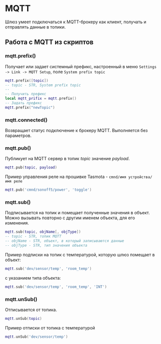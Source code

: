 # MQTT

Шлюз умеет подключаться к MQTT-брокеру как клиент, получать и отправлять данные в топики.

## Работа с MQTT из скриптов

### mqtt.prefix()

Получает или задает системный префикс, настроенный в меню `Settings -> Link -> MQTT Setup`, поле `System prefix topic`

```lua
mqtt.prefix([topic])
-- topic - STR, System prefix topic
--
-- Получить префикс
local mqtt_prifix = mqtt.prefix()
-- Задать префикс
mqtt.prefix("newTopic")
```

### mqtt.connected()

Возвращает статус подключение к брокеру MQTT. Выполняется без параметров.

### mqtt.pub()

Публикует на MQTT сервер в топик _topic_ значение _payload_.

```lua
mqtt.pub(topic, payload)
```

Пример управления реле на прошивке Tasmota - `cmnd/имя устройства/имя реле`

```lua
mqtt.pub('cmnd/sonoff5/power', 'toggle')
```

### mqtt.sub()

Подписывается на топик и помещает полученные значения в объект. Можно вызывать повторно с другим именем объекта, для его изменения.

```lua
mqtt.sub(topic, objName[, objType])
-- topic - STR, топик MQTT
-- objName - STR, объект, в который записываются данные
-- objType - STR, тип значения объекта
```

Пример подписки на топик с температурой, которую шлюз помещает в объект:

```lua
mqtt.sub('dev/sensor/temp', 'room_temp')
```

с указанием типа объекта:

```lua
mqtt.sub('dev/sensor/temp', 'room_temp', 'INT')
```

### mqtt.unSub()

Отписывается от топика.

```lua
mqtt.unSub(topic)
```

Пример отписки от топика с температурой

```lua
mqtt.unSub('dev/sensor/temp')
```
